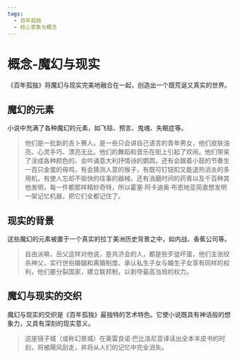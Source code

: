 ```yaml
---
tags:
  - 百年孤独
  - 核心意象与概念
---
```


# 概念-魔幻与现实

《百年孤独》将魔幻与现实完美地融合在一起，创造出一个既荒诞又真实的世界。

## 魔幻的元素

小说中充满了各种魔幻的元素，如飞毯、预言、鬼魂、失眠症等。

> 他们是一批新的吉卜赛人。是一些只会讲自己语言的青年男女，他们皮肤油亮、心灵手巧、漂亮无比。他们的舞蹈和音乐在街上引起了欢闹。他们带来了涂成各种颜色的、会吟诵意大利抒情诗的鹦鹉，还有会跟着小鼓的节奏生一百只金蛋的母鸡，有会猜测人意的猴子，有既可钉钮扣又能退热消炎的多用机，有使人忘却不愉快的往事的器械，还有消磨时间的药膏以及千百种其他发明，每一件都那样精妙奇特，所以霍塞·阿卡迪奥·布恩地亚简直想发明一架记忆机器，把它们全都记住了。

## 现实的背景

这些魔幻的元素被置于一个真实的拉丁美洲历史背景之中，如内战、香蕉公司等。

> 自由派嘛，岳父这样对他说，是共济会的人，都是些歹徒坏蛋，他们主张绞杀神父，实行世俗婚姻和离婚制度、承认私生子女与婚生子女享有同样的权利，他们要分裂国家，建立联邦制，以剥夺最高当局的权力。

## 魔幻与现实的交织

魔幻与现实的交织是《百年孤独》最独特的艺术特色。它使小说既具有神话般的想象力，又具有深刻的现实意义。

> 这座镜子城（或称幻景城）在奥雷良诺·巴比洛尼亚译读出全本羊皮书的时刻，将被飓风刮走，并将从人们的记忆中完全消失。
